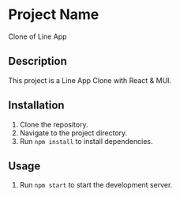 # Project Name
Clone of Line App
## Description
This project is a Line App Clone with React & MUI.

## Installation
1. Clone the repository.
2. Navigate to the project directory.
3. Run `npm install` to install dependencies.

## Usage
1. Run `npm start` to start the development server.
